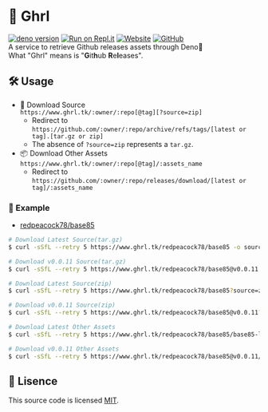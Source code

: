 # 🦕 Ghrl
[![deno version](https://img.shields.io/badge/deno-^1.16.0-lightgrey?logo=deno)](https://github.com/denoland/deno) [![Run on Repl.it](https://repl.it/badge/github/redpeacock78/ghrl)](https://repl.it/) [![Website](https://img.shields.io/website?down_color=red&down_message=down&up_color=green&up_message=up&url=https%3A%2F%2Fwww.ghrl.tk%2F)](https://www.ghrl.tk/) [![GitHub](https://img.shields.io/github/license/redpeacock78/ghrl)](https://github.com/redpeacock78/ghrl/blob/master/LICENSE)  
A service to retrieve Github releases assets through Deno🦕  
What "Ghrl" means is "**G**it**h**ub **R**e**l**eases".

## 🛠 Usage
- 📜 Download Source  
  `https://www.ghrl.tk/:owner/:repo[@tag][?source=zip]`  
  - Redirect to `https://github.com/:owner/:repo/archive/refs/tags/[latest or tag].[tar.gz or zip]`
  - The absence of `?source=zip` represents a `tar.gz`.
- 📦 Download Other Assets  
  `https://www.ghrl.tk/:owner/:repo[@tag]/:assets_name`  
  - Redirect to `https://github.com/:owner/:repo/releases/download/[latest or tag]/:assets_name`

### 📄 Example
- [redpeacock78/base85](https://github.com/redpeacock78/base85)  

```bash
# Download Latest Source(tar.gz)
$ curl -sSfL --retry 5 https://www.ghrl.tk/redpeacock78/base85 -o source.tar.gz

# Download v0.0.11 Source(tar.gz)
$ curl -sSfL --retry 5 https://www.ghrl.tk/redpeacock78/base85@v0.0.11 -o source.tar.gz

# Download Latest Source(zip)
$ curl -sSfL --retry 5 https://www.ghrl.tk/redpeacock78/base85?source=zip -o source.zip

# Download v0.0.11 Source(zip)
$ curl -sSfL --retry 5 https://www.ghrl.tk/redpeacock78/base85@v0.0.11?source=zip -o source.zip

# Download Latest Other Assets
$ curl -sSfL --retry 5 https://www.ghrl.tk/redpeacock78/base85/base85-linux-x86 -o base85-linux-x86

# Download v0.0.11 Other Assets
$ curl -sSfL --retry 5 https://www.ghrl.tk/redpeacock78/base85@v0.0.11/base85-linux-x86 -o base85-linux-x86
```

## 🥝 Lisence
This source code is licensed [MIT](https://github.com/redpeacock78/ghrl/blob/master/LICENSE).